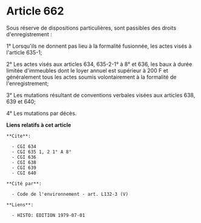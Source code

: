 # Article 662

Sous réserve de dispositions particulières, sont passibles des droits d'enregistrement :

1° Lorsqu'ils ne donnent pas lieu à la formalité fusionnée, les actes visés à l'article 635-1;

2° Les actes visés aux articles 634, 635-2-1° à 8° et 636, les baux à durée limitée d'immeubles dont le loyer annuel est
supérieur à 200 F et généralement tous les actes soumis volontairement à la formalité de l'enregistrement;

3° Les mutations résultant de conventions verbales visées aux articles 638, 639 et 640;

4° Les mutations par décès.

**Liens relatifs à cet article**

	**Cite**:

	  - CGI 634
	  - CGI 635 1, 2 1° A 8°
	  - CGI 636
	  - CGI 638
	  - CGI 639
	  - CGI 640

	**Cité par**:

	  - Code de l'environnement - art. L132-3 (V)

	**Liens**:

	  - HISTO: EDITION 1979-07-01
